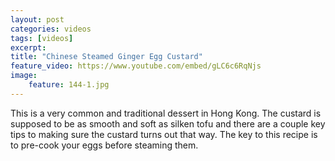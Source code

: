```yaml
---
layout: post
categories: videos
tags: [videos]
excerpt: 
title: "Chinese Steamed Ginger Egg Custard"
feature_video: https://www.youtube.com/embed/gLC6c6RqNjs
image:
    feature: 144-1.jpg
---
```


This is a very common and traditional dessert in Hong Kong.  The custard is supposed to be as smooth and soft as silken tofu and there are a couple key tips to making sure the custard turns out that way.  The key to this recipe is to pre-cook your eggs before steaming them.
